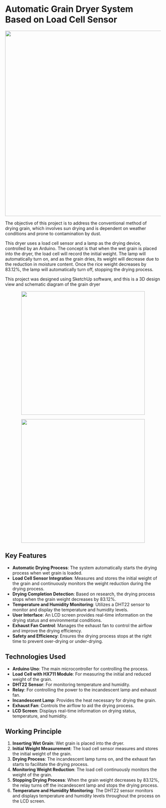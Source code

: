# Automatic Grain Dryer System Based on Load Cell Sensor
<p align="center">
  <img src="https://github.com/arutafusain/Pengering-Gabah/assets/98148350/81441ed1-14d4-4b12-857f-31be743a43e4" width="600" />
</p>

The objective of this project is to address the conventional method of drying grain, which involves sun drying and is dependent on weather conditions and prone to contamination by dust.

This dryer uses a load cell sensor and a lamp as the drying device, controlled by an Arduino. The concept is that when the wet grain is placed into the dryer, the load cell will record the initial weight. The lamp will automatically turn on, and as the grain dries, its weight will decrease due to the reduction in moisture content. Once the rice weight decreases by 83.12%, the lamp will automatically turn off, stopping the drying process.

This project was designed using SketchUp software, and this is a 3D design view and schematic diagram of the grain dryer
<p align="center">
  <img src="https://github.com/arutafusain/Pengering-Gabah/assets/98148350/51ce58cf-2ddb-476e-b10b-0890a10e68c0" width="400" />
</p>
<p align="center">
  <img src="https://github.com/arutafusain/Pengering-Gabah/assets/98148350/1d62e088-d309-40b7-a592-3158001709b3" width="400" />
</p>

## Key Features
- **Automatic Drying Process**: The system automatically starts the drying process when wet grain is loaded.
- **Load Cell Sensor Integration**: Measures and stores the initial weight of the grain and continuously monitors the weight reduction during the drying process.
- **Drying Completion Detection**: Based on research, the drying process stops when the grain weight decreases by 83.12%.
- **Temperature and Humidity Monitoring**: Utilizes a DHT22 sensor to monitor and display the temperature and humidity levels.
- **User Interface**: An LCD screen provides real-time information on the drying status and environmental conditions.
- **Exhaust Fan Control**: Manages the exhaust fan to control the airflow and improve the drying efficiency.
- **Safety and Efficiency**: Ensures the drying process stops at the right time to prevent over-drying or under-drying.

## Technologies Used
- **Arduino Uno**: The main microcontroller for controlling the process.
- **Load Cell with HX711 Module**: For measuring the initial and reduced weight of the grain.
- **DHT22 Sensor**: For monitoring temperature and humidity.
- **Relay**: For controlling the power to the incandescent lamp and exhaust fan.
- **Incandescent Lamp**: Provides the heat necessary for drying the grain.
- **Exhaust Fan**: Controls the airflow to aid the drying process.
- **LCD Screen**: Displays real-time information on drying status, temperature, and humidity.

## Working Principle
1. **Inserting Wet Grain**: Wet grain is placed into the dryer.
2. **Initial Weight Measurement**: The load cell sensor measures and stores the initial weight of the grain.
3. **Drying Process**: The incandescent lamp turns on, and the exhaust fan starts to facilitate the drying process.
4. **Monitoring Weight Reduction**: The load cell continuously monitors the weight of the grain.
5. **Stopping Drying Process**: When the grain weight decreases by 83.12%, the relay turns off the incandescent lamp and stops the drying process.
6. **Temperature and Humidity Monitoring**: The DHT22 sensor monitors and displays temperature and humidity levels throughout the process on the LCD screen.
